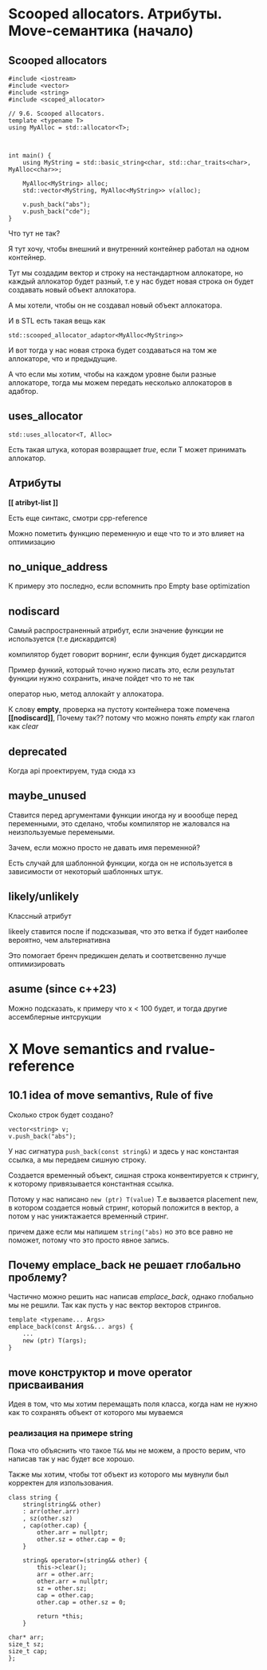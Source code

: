 # Scooped allocators. Атрибуты. Move-семантика (начало)

## Scooped allocators

```
#include <iostream>
#include <vector>
#include <string>
#include <scoped_allocator>

// 9.6. Scooped allocators.
template <typename T>
using MyAlloc = std::allocator<T>;



int main() {
    using MyString = std::basic_string<char, std::char_traits<char>, MyAlloc<char>>;

    MyAlloc<MyString> alloc;
    std::vector<MyString, MyAlloc<MyString>> v(alloc);

    v.push_back("abs");
    v.push_back("cde");
}
```

Что тут не так?

Я тут хочу, чтобы внешний и внутренний контейнер работал на одном контейнер.

Тут мы создадим вектор и строку на нестандартном аллокаторе, но каждый аллокатор будет разный, т.е у нас будет новая строка он будет создавать новый объект аллокатора.

А мы хотели, чтобы он не создавал новый объект аллокатора.

И в STL есть такая вещь как 

```
std::scooped_allocator_adaptor<MyAlloc<MyString>>
```

И вот тогда у нас новая строка будет создаваться на том же аллокаторе, что и предыдущие.

А что если мы хотим, чтобы на каждом уровне были разные аллокаторе, тогда мы можем передать несколько аллокаторов в адабтор.

## uses_allocator

```std::uses_allocator<T, Alloc>```

Есть такая штука, которая возвращает *true*, если Т может
принимать аллокатор.


## Атрибуты

**[[ atribyt-list ]]**

Есть еще синтакс, смотри cpp-reference

Можно пометить функцию переменную и еще что то и это влияет на оптимизацию

## no_unique_address

К примеру это последно, если вспомнить про Empty base optimization


## nodiscard

Самый распространенный атрибут, если значение функции не используется (т.е дискардится)

компилятор будет говорит ворнинг, если функция будет дискардится

Пример функий, который точно нужно писать это, если результат функции нужно сохранить, иначе пойдет что то не так

оператор нью, метод аллокайт у аллокатора.

К слову **empty**, проверка на пустоту контейнера тоже помечена **[[nodiscard]]**, Почему так?? потому что можно понять *empty* как глагол как *clear*

## deprecated

Когда api проектируем, туда сюда хз

## maybe_unused

Ставится перед аргументами функции иногда ну и воообще перед переменными, это сделано, чтобы компилятор не жаловался на неизпользуемые перемеными.

Зачем, если можно просто не давать имя переменной?

Есть случай для шаблонной функции, когда он не используется в зависимости от некоторый шаблонных штук.

## likely/unlikely

Классный атрибут

likeely ставится после if подсказывая, что это ветка if будет наиболее вероятно, чем альтернативна

Это помогает бренч предикшен делать и соответсвенно лучше оптимизировать

## asume (since c++23)

Можно подсказать, к примеру что x < 100 будет, и тогда другие ассемблерные интсрукции


# X Move semantics and rvalue-reference

## 10.1 idea of move semantivs, Rule of five

Сколько строк будет создано? 

```
vector<string> v;
v.push_back("abs");
```

У нас сигнатура ```push_back(const string&)``` и здесь у нас константая ссылка, а мы передаем сишную строку.

Создается временный объект, сишная строка конвентируется к стрингу, к которому привязывается константная ссылка.

Потому у нас написано ```new (ptr) T(value)``` Т.е вызвается placement new, в котором создается новый стринг, который положится в вектор, а потом у нас унижтажается временный стринг.

причем даже если мы напишем ```string("abs)``` но это все равно не поможет, потому что это просто явное запись.

## Почему emplace_back не решает глобально проблему?

Частично можно решить нас написав *emplace_back*, однако глобально мы не решили. Так как пусть у нас вектор векторов стрингов.
```
template <typename... Args>
emplace_back(const Args&... args) {
    ...
    new (ptr) T(args);
}
```

## move конструктор и move operator присваивания

Идея в том, что мы хотим перемащать поля класса, когда нам не нужно как то сохранять объект от которого мы муваемся

### реализация на примере string

Пока что объяснить что такое ```T&&``` мы не можем, а просто верим, что написав так у нас будет все хорошо.

Также мы хотим, чтобы тот объект из которого мы мувнули был корректен для изпользования.

```
class string {
    string(string&& other)
    : arr(other.arr)
    , sz(other.sz)
    , cap(other.cap) {
        other.arr = nullptr;
        other.sz = other.cap = 0;
    }

    string& operator=(string&& other) {
        this->clear();
        arr = other.arr;
        other.arr = nullptr;
        sz = other.sz;
        cap = other.cap;
        other.cap = other.sz = 0;

        return *this;
    }

char* arr;
size_t sz;
size_t cap;
};
```